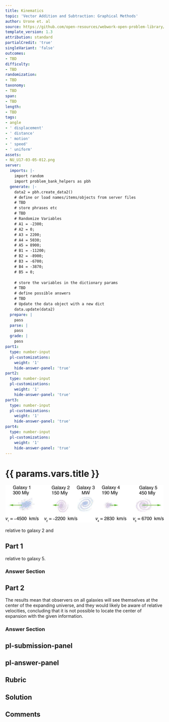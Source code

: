 ```yaml
---
title: Kinematics
topic: 'Vector Addition and Subtraction: Graphical Methods'
author: Urone et. al
source: https://github.com/open-resources/webwork-open-problem-library/tree/master/Contrib/BrockPhysics/College_Physics_Urone/3.Two_Dimensional_Kinematics/003-005_ADDITIONOFVELOCITIES/NU_U17-03-05-012.pg
template_version: 1.3
attribution: standard
partialCredit: 'true'
singleVariant: 'false'
outcomes:
- TBD
difficulty:
- TBD
randomization:
- TBD
taxonomy:
- TBD
span:
- TBD
length:
- TBD
tags:
- angle
- ' displacement'
- ' distance'
- ' motion'
- ' speed'
- ' uniform'
assets:
- NU_U17-03-05-012.png
server:
  imports: |-
    import random
    import problem_bank_helpers as pbh
  generate: |-
    data2 = pbh.create_data2()
    # define or load names/items/objects from server files
    # TBD
    # store phrases etc
    # TBD
    # Randomize Variables
    # A1 = -2300;
    # A2 = 0;
    # A3 = 2200;
    # A4 = 5030;
    # A5 = 8900;
    # B1 = -11200;
    # B2 = -8900;
    # B3 = -6700;
    # B4 = -3870;
    # B5 = 0;

    # store the variables in the dictionary params
    # TBD
    # define possible answers
    # TBD
    # Update the data object with a new dict
    data.update(data2)
  prepare: |
    pass
  parse: |
    pass
  grade: |
    pass
part1:
  type: number-input
  pl-customizations:
    weight: '1'
    hide-answer-panel: 'true'
part2:
  type: number-input
  pl-customizations:
    weight: '1'
    hide-answer-panel: 'true'
part3:
  type: number-input
  pl-customizations:
    weight: '1'
    hide-answer-panel: 'true'
part4:
  type: number-input
  pl-customizations:
    weight: '1'
    hide-answer-panel: 'true'
---
```


# {{ params.vars.title }} 

![Galaxies.](NU_U17-03-05-012.png)

relative to galaxy 2 and

## Part 1 
relative to galaxy 5. 


 ### Answer Section

## Part 2 
The results mean that observers on all galaxies will see themselves at the center of the expanding universe, and they would likely be aware of relative velocities, concluding that it is not possible to locate the center of expansion with the given information. 


 ### Answer Section


## pl-submission-panel 


## pl-answer-panel 


## Rubric 


## Solution 


## Comments 


